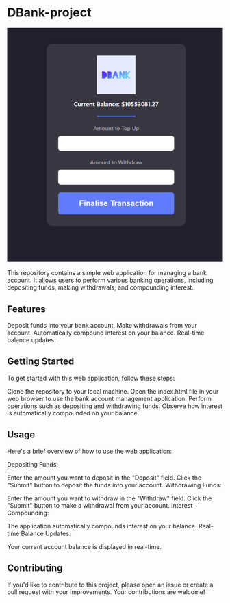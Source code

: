 # DBank-project
![dbank](/dbank.jpg)

This repository contains a simple web application for managing a bank account. It allows users to perform various banking operations, including depositing funds, making withdrawals, and compounding interest.

## Features
Deposit funds into your bank account.
Make withdrawals from your account.
Automatically compound interest on your balance.
Real-time balance updates.
## Getting Started
To get started with this web application, follow these steps:

Clone the repository to your local machine.
Open the index.html file in your web browser to use the bank account management application.
Perform operations such as depositing and withdrawing funds.
Observe how interest is automatically compounded on your balance.
## Usage
Here's a brief overview of how to use the web application:

Depositing Funds:

Enter the amount you want to deposit in the "Deposit" field.
Click the "Submit" button to deposit the funds into your account.
Withdrawing Funds:

Enter the amount you want to withdraw in the "Withdraw" field.
Click the "Submit" button to make a withdrawal from your account.
Interest Compounding:

The application automatically compounds interest on your balance.
Real-time Balance Updates:

Your current account balance is displayed in real-time.
## Contributing
If you'd like to contribute to this project, please open an issue or create a pull request with your improvements. Your contributions are welcome!
